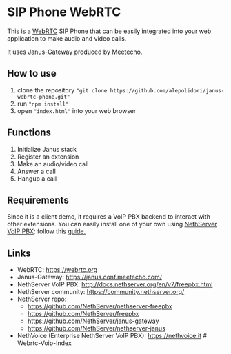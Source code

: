 # SIP Phone WebRTC

This is a [WebRTC](https://webrtc.org) SIP Phone that can be easily integrated into your web application to make audio and video calls.

It uses [Janus-Gateway](https://janus.conf.meetecho.com/) produced by [Meetecho.](https://twitter.com/meetecho)

## How to use

1. clone the repository `"git clone https://github.com/alepolidori/janus-webrtc-phone.git"`
1. run `"npm install"`
1. open `"index.html"` into your web browser

## Functions

1. Initialize Janus stack
1. Register an extension
1. Make an audio/video call
1. Answer a call
1. Hangup a call

## Requirements

Since it is a client demo, it requires a VoIP PBX backend to interact with other extensions. You can easily install one of your own using [NethServer VoIP PBX](http://docs.nethserver.org/en/v7/freepbx.html): follow this [guide.](https://github.com/alepolidori/howto-nethserver-voip-pbx/blob/master/README.md)



## Links

- WebRTC: https://webrtc.org
- Janus-Gateway: https://janus.conf.meetecho.com/
- NethServer VoIP PBX: http://docs.nethserver.org/en/v7/freepbx.html
- NethServer community: https://community.nethserver.org/
- NethServer repo:
  - https://github.com/NethServer/nethserver-freepbx
  - https://github.com/NethServer/freepbx
  - https://github.com/NethServer/janus-gateway
  - https://github.com/NethServer/nethserver-janus
- NethVoice (Enterprise NethServer VoIP PBX): https://nethvoice.it
#   W e b r t c - V o i p - I n d e x  
 